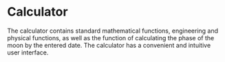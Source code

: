 # Calculator
The calculator contains standard mathematical functions, engineering and physical functions, as well as the function of calculating the phase of the moon by the entered date. The calculator has a convenient and intuitive user interface.
